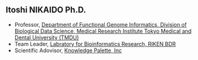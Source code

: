 ## Itoshi NIKAIDO Ph.D.
- Professor, [Department of Functional Genome Informatics, Division of Biological Data Science, Medical Research Institute
Tokyo Medical and Dental University (TMDU)](https://www.nikaidolab.org/)
- Team Leader, [Labratory for Bioinformatics Research, RIKEN BDR](https://bit.riken.jp/)
- Scientific Adovisor, [Knowledge Palette, Inc](https://www.knowledge-palette.com/en/)